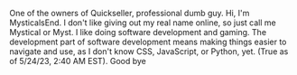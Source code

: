 One of the owners of Quickseller, professional dumb guy.
Hi, I'm MysticalsEnd. I don't like giving out my real name online, so just call me Mystical or Myst.
I like doing software development and gaming.
The development part of software development means making things easier to navigate and use, as I don't know CSS, JavaScript, or Python, yet. (True as of 5/24/23, 2:40 AM EST).
Good bye
